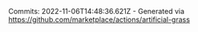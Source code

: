 Commits: 2022-11-06T14:48:36.621Z - Generated via https://github.com/marketplace/actions/artificial-grass
<br>
